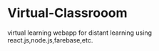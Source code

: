 # Virtual-Classrooom
virtual learning webapp for distant learning using react.js,node.js,farebase,etc.
